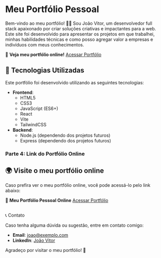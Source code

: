 # Meu Portfólio Pessoal

Bem-vindo ao meu portfólio! 👨‍💻 Sou João Vitor, um desenvolvedor full stack apaixonado por criar soluções criativas e impactantes para a web. Este site foi desenvolvido para apresentar os projetos em que trabalhei, minhas habilidades técnicas e como posso agregar valor a empresas e indivíduos com meus conhecimentos.

🔗 **Veja meu portfólio online!** [Acessar Portfólio](https://joaovitorriosdev.netlify.app)

## 🚀 Tecnologias Utilizadas

Este portfólio foi desenvolvido utilizando as seguintes tecnologias:

- **Frontend**: 
  - HTML5
  - CSS3
  - JavaScript (ES6+)
  - React
  - Vite
  - TailwindCSS
- **Backend**: 
  - Node.js (dependendo dos projetos futuros)
  - Express (dependendo dos projetos futuros)

### Parte 4: Link do Portfólio Online

## 🌍 Visite o meu portfólio online

Caso prefira ver o meu portfólio online, você pode acessá-lo pelo link abaixo:

🔗 **Meu Portfólio Pessoal Online** [Acessar Portfólio](https://joaovitorriosdev.netlify.app)
## 

📞 Contato

Caso tenha alguma dúvida ou sugestão, entre em contato comigo:

- **Email**: joao@exemplo.com
- **LinkedIn**: [João Vitor](https://www.linkedin.com/in/joaovitorrios/)

Agradeço por visitar o meu portfólio! 🚀

